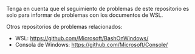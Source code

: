Tenga en cuenta que el seguimiento de problemas de este repositorio es solo para informar de problemas con los documentos de WSL.

Otros repositorios de problemas relacionados:

* WSL: https://github.com/Microsoft/BashOnWindows/
* Consola de Windows: https://github.com/Microsoft/Console/
